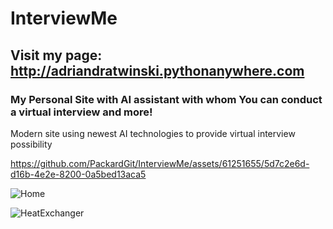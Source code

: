# InterviewMe

## Visit my page: http://adriandratwinski.pythonanywhere.com

### My Personal Site with AI assistant with whom You can conduct a virtual interview and more!

Modern site using newest AI technologies to provide virtual interview possibility

https://github.com/PackardGit/InterviewMe/assets/61251655/5d7c2e6d-d16b-4e2e-8200-0a5bed13aca5

![Home](https://github.com/PackardGit/InterviewMe/assets/61251655/a202a0a6-913d-4704-8b1c-3b53df60c4d5)

![HeatExchanger](https://github.com/PackardGit/InterviewMe/assets/61251655/570f1506-7b23-4b2b-afc9-25510ae0f418)


